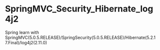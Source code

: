 # SpringMVC_Security_Hibernate_log4j2
Spring learn with SpringMVC(5.0.5.RELEASE)/SpringSecurity(5.0.5.RELEASE)/Hibernate(5.2.17.Final)/log4j2(2.11.0)
